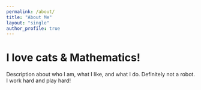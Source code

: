 ```yaml
---
permalink: /about/
title: "About Me"
layout: "single"
author_profile: true
---
```


<h1>I love cats & Mathematics!</h1>

<p>Description about who I am, what I like, and what I do. 
Definitely not a robot. I work hard and play hard!</p>